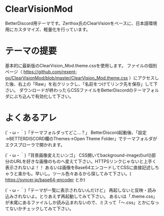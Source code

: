 # ClearVisionMod
BetterDiscord用テーマです。Zerthox氏のClearVisionをベースに、日本語環境用にカスタマイズ、軽量化を行っています。

# テーマの提要
基本的に最新版のClearVision_Mod.theme.cssを使用します。
ファイルの個別ページ（ https://github.com/rexent-gx/ClearVisionMod/blob/master/ClearVision_Mod.theme.css ）にアクセスした後、右上の「Raw」を右クリックし、「名前をつけてリンク先を保存」して下さい。
ダウンロードが終わったらCSSファイルをBetterDiscordのテーマフォルダにぶち込んで有効化して下さい。

# よくあるアレ
(´・ω・｀)「テーマフォルダってどこ…？」
BetterDiscord起動後、「設定→BETTERDISCORD欄のThemes→Open Theme Folder」でテーマフォルダがエクスプローラで開かれます。

(´・ω・｀)「背景画像変えたいンゴ」
CSS開いてbackground-imageのurl()部分のURLを好きな画像のものへ変えて下さい。HTTPSリンクじゃないと上手く表示されないよ！！
あるいは画像をBase64エンコードしてCSSに直接記述しちゃうと楽かも。早いし。ツール色々あるから探してみて下さい。( https://syncer.jp/base64-encoder とか)

(´・ω・｀)「テーマが一覧に表示されないんだけど」
再起しないと反映・読み込みされないよ。とりあえず再起動してみて下さい。
あるいは「.theme.css」が末尾にあるファイルしか読み込まれないので、ミスって「～.css」とかになってないかチェックしてみて下さい。
